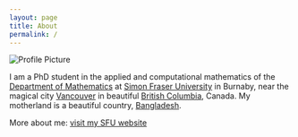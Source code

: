 ```yaml
---
layout: page
title: About
permalink: /
---
```


<img src="{{ site.baseurl }}assets/profile-placeholder.gif" title="Profile Picture" class="profile">

I am a PhD student in the applied and computational mathematics of the <a href="http://www.math.sfu.ca/">Department of Mathematics</a> at <a href="http://www.sfu.ca/">Simon Fraser University</a> in Burnaby, near the magical city <a href="http://www.tourismvancouver.com/">Vancouver</a> in beautiful  <a href="http://www.hellobc.com/">British Columbia</a>, Canada. My motherland is a beautiful country, <a href="http://visitbangladesh.gov.bd/">Bangladesh</a>.

More about me: [visit my SFU website](http://sfu.ca/~mahossai/)
